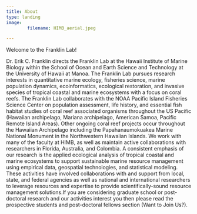 ```yaml
---
title: About
type: landing
image:
        filename: HIMB_aerial.jpeg

---
```


Welcome to the Franklin Lab!

Dr. Erik C. Franklin directs the Franklin Lab at the Hawaii Institute of Marine Biology within the School of Ocean and Earth Science and Technology at the University of Hawaii at Manoa. The Franklin Lab pursues research interests in quantitative marine ecology, fisheries science, marine population dynamics, ecoinformatics, ecological restoration, and invasive species of tropical coastal and marine ecosystems with a focus on coral reefs. The Franklin Lab collaborates with the NOAA Pacific Island Fisheries Science Center on population assessment, life history, and essential fish habitat studies of coral reef associated organisms throughout the US Pacific (Hawaiian archipelago, Mariana archipelago, American Samoa, Pacific Remote Island Areas). Other ongoing coral reef projects occur throughout the Hawaiian Archipelago including the Papahanaumokuakea Marine National Monument in the Northwestern Hawaiian Islands. We work with many of the faculty at HIMB, as well as maintain active collaborations with researchers in Florida, Australia, and Colombia. A consistent emphasis of our research is the
applied ecological analysis of tropical coastal and marine ecosystems to support sustainable
marine resource management using empirical data, geospatial technologies, and statistical
modeling. These activities have involved collaborations with and support from local, state, and federal agencies as well as national and international researchers to leverage resources and expertise to provide scientifically-sound resource management solutions.If you are considering graduate school or post-doctoral research and our activities interest you then please read the
prospective students and post-doctoral fellows section (Want to Join Us?).
